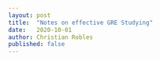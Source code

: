 ```yaml
---
layout: post
title:  "Notes on effective GRE Studying"
date:   2020-10-01
author: Christian Robles
published: false
---
```

